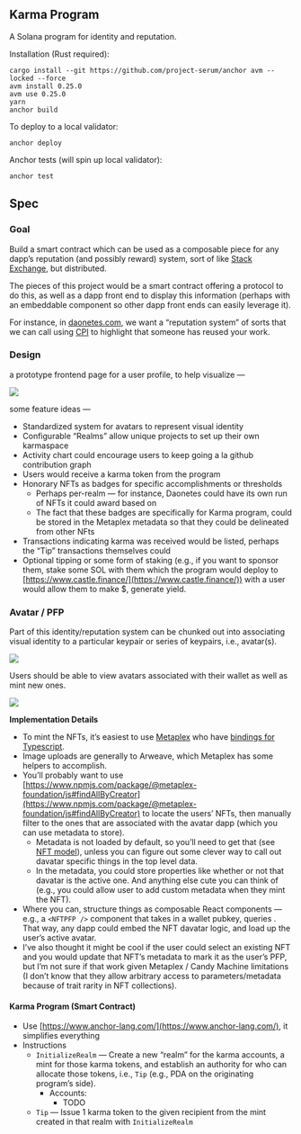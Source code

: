 ## Karma Program

A Solana program for identity and reputation.

Installation (Rust required):

```
cargo install --git https://github.com/project-serum/anchor avm --locked --force
avm install 0.25.0
avm use 0.25.0
yarn
anchor build
```

To deploy to a local validator:

```
anchor deploy
```

Anchor tests (will spin up local validator):

```
anchor test
```

## Spec

### Goal

Build a smart contract which can be used as a composable piece for any dapp’s reputation (and possibly reward) system, sort of like [Stack Exchange](https://stackexchange.com/), but distributed.

The pieces of this project would be a smart contract offering a protocol to do this, as well as a dapp front end to display this information (perhaps with an embeddable component so other dapp front ends can easily leverage it).

For instance, in [daonetes.com](http://daonetes.com), we want a “reputation system” of sorts that we can call using [CPI](https://docs.solana.com/developing/programming-model/calling-between-programs) to highlight that someone has reused your work.

### Design

a prototype frontend page for a user profile, to help visualize —

![](../blob/master/docs/images/karma_main.png?raw=true)

some feature ideas —

-   Standardized system for avatars to represent visual identity
-   Configurable “Realms” allow unique projects to set up their own karmaspace
-   Activity chart could encourage users to keep going a la github contribution graph
-   Users would receive a karma token from the program
-   Honorary NFTs as badges for specific accomplishments or thresholds
    -   Perhaps per-realm — for instance, Daonetes could have its own run of NFTs it could award based on
    -   The fact that these badges are specifically for Karma program, could be stored in the Metaplex metadata so that they could be delineated from other NFts
-   Transactions indicating karma was received would be listed, perhaps the “Tip” transactions themselves could
-   Optional tipping or some form of staking (e.g., if you want to sponsor them, stake some SOL with them which the program would deploy to [https://www.castle.finance/](https://www.castle.finance/)) with a user would allow them to make $, generate yield.

### Avatar / PFP

Part of this identity/reputation system can be chunked out into associating visual identity to a particular keypair or series of keypairs, i.e., avatar(s).

![](../blob/master/docs/images/davatar_main.png?raw=true)

Users should be able to view avatars associated with their wallet as well as mint new ones.

![](../blob/master/docs/images/davatar_logged_in.png?raw=true)

**Implementation Details**

-   To mint the NFTs, it’s easiest to use [Metaplex](https://docs.metaplex.com/) who have [bindings for Typescript](https://github.com/metaplex-foundation/js).
-   Image uploads are generally to Arweave, which Metaplex has some helpers to accomplish.
-   You’ll probably want to use [https://www.npmjs.com/package/@metaplex-foundation/js#findAllByCreator](https://www.npmjs.com/package/@metaplex-foundation/js#findAllByCreator) to locate the users’ NFTs, then manually filter to the ones that are associated with the avatar dapp (which you can use metadata to store).
    -   Metadata is not loaded by default, so you’ll need to get that (see [NFT model](https://www.npmjs.com/package/@metaplex-foundation/js#the-nft-model)), unless you can figure out some clever way to call out davatar specific things in the top level data.
    -   In the metadata, you could store properties like whether or not that davatar is the active one. And anything else cute you can think of (e.g., you could allow user to add custom metadata when they mint the NFT).
-   Where you can, structure things as composable React components — e.g., a `<NFTPFP />` component that takes in a wallet pubkey, queries . That way, any dapp could embed the NFT davatar logic, and load up the user’s active avatar.
-   I’ve also thought it might be cool if the user could select an existing NFT and you would update that NFT’s metadata to mark it as the user’s PFP, but I’m not sure if that work given Metaplex / Candy Machine limitations (I don’t know that they allow arbitrary access to parameters/metadata because of trait rarity in NFT collections).

#### Karma Program (Smart Contract)

-   Use [https://www.anchor-lang.com/](https://www.anchor-lang.com/), it simplifies everything
-   Instructions
    -   `InitializeRealm` — Create a new “realm” for the karma accounts, a mint for those karma tokens, and establish an authority for who can allocate those tokens, i.e., `Tip` (e.g., PDA on the originating program’s side).
        -   Accounts:
            -   TODO
    -   `Tip` — Issue 1 karma token to the given recipient from the mint created in that realm with `InitializeRealm`
